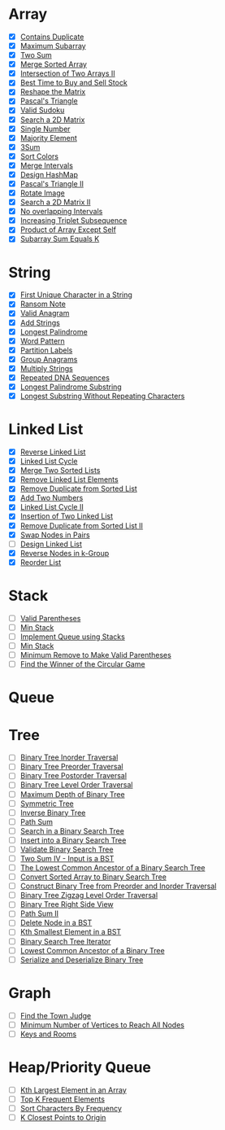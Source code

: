 # Array

- [x] [Contains Duplicate](https://leetcode.com/problems/contains-duplicate/)
- [x] [Maximum Subarray](https://leetcode.com/problems/maximum-subarray/)
- [x] [Two Sum](https://leetcode.com/problems/two-sum/)
- [x] [Merge Sorted Array](https://leetcode.com/problems/merge-sorted-array/)
- [x] [Intersection of Two Arrays II](https://leetcode.com/problems/intersection-of-two-arrays-ii/)
- [x] [Best Time to Buy and Sell Stock](https://leetcode.com/problems/best-time-to-buy-and-sell-stock/)
- [x] [Reshape the Matrix](https://leetcode.com/problems/reshape-the-matrix/)
- [x] [Pascal's Triangle](https://leetcode.com/problems/pascals-triangle/)
- [x] [Valid Sudoku](https://leetcode.com/problems/valid-sudoku/)
- [x] [Search a 2D Matrix](https://leetcode.com/problems/search-a-2d-matrix/)
- [x] [Single Number](https://leetcode.com/problems/single-number/)
- [x] [Majority Element](https://leetcode.com/problems/majority-element/)
- [x] [3Sum](https://leetcode.com/problems/3sum/)
- [x] [Sort Colors](https://leetcode.com/problems/sort-colors/)
- [x] [Merge Intervals](https://leetcode.com/problems/merge-intervals/)
- [x] [Design HashMap](https://leetcode.com/problems/design-hashmap/)
- [x] [Pascal's Triangle II](https://leetcode.com/problems/pascals-triangle-ii/)
- [x] [Rotate Image](https://leetcode.com/problems/rotate-image/)
- [x] [Search a 2D Matrix II](https://leetcode.com/problems/search-a-2d-matrix-ii/)
- [x] [No overlapping Intervals](https://leetcode.com/problems/non-overlapping-intervals/)
- [x] [Increasing Triplet Subsequence](https://leetcode.com/problems/increasing-triplet-subsequence/)
- [x] [Product of Array Except Self](https://leetcode.com/problems/product-of-array-except-self/)
- [x] [Subarray Sum Equals K](https://leetcode.com/problems/subarray-sum-equals-k/)

# String

- [x] [First Unique Character in a String](https://leetcode.com/problems/first-unique-character-in-a-string/)
- [x] [Ransom Note](https://leetcode.com/problems/ransom-note/)
- [x] [Valid Anagram](https://leetcode.com/problems/valid-anagram/)
- [x] [Add Strings](https://leetcode.com/problems/add-strings/)
- [x] [Longest Palindrome](https://leetcode.com/problems/longest-palindrome/)
- [x] [Word Pattern](https://leetcode.com/problems/word-pattern/)
- [x] [Partition Labels](https://leetcode.com/problems/partition-labels/)
- [x] [Group Anagrams](https://leetcode.com/problems/group-anagrams/)
- [x] [Multiply Strings](https://leetcode.com/problems/multiply-strings/)
- [x] [Repeated DNA Sequences](https://leetcode.com/problems/repeated-dna-sequences/)
- [x] [Longest Palindrome Substring](https://leetcode.com/problems/longest-palindromic-substring/)
- [x] [Longest Substring Without Repeating Characters](https://leetcode.com/problems/longest-substring-without-repeating-characters/)

# Linked List

- [x] [Reverse Linked List](https://leetcode.com/problems/reverse-linked-list/)
- [x] [Linked List Cycle](https://leetcode.com/problems/linked-list-cycle/)
- [x] [Merge Two Sorted Lists](https://leetcode.com/problems/merge-two-sorted-lists/)
- [x] [Remove Linked List Elements](https://leetcode.com/problems/remove-linked-list-elements/)
- [x] [Remove Duplicate from Sorted List](https://leetcode.com/problems/remove-duplicates-from-sorted-list/)
- [x] [Add Two Numbers](https://leetcode.com/problems/add-two-numbers/)
- [x] [Linked List Cycle II](https://leetcode.com/problems/linked-list-cycle-ii/)
- [x] [Insertion of Two Linked List](https://leetcode.com/problems/intersection-of-two-linked-lists/)
- [x] [Remove Duplicate from Sorted List II](https://leetcode.com/problems/remove-duplicates-from-sorted-list-ii/)
- [x] [Swap Nodes in Pairs](https://leetcode.com/problems/swap-nodes-in-pairs/)
- [ ] [Design Linked List](https://leetcode.com/problems/design-linked-list/)
- [x] [Reverse Nodes in k-Group](https://leetcode.com/problems/reverse-nodes-in-k-group/)
- [x] [Reorder List](https://leetcode.com/problems/reorder-list/)

# Stack

- [ ] [Valid Parentheses](https://leetcode.com/problems/valid-parentheses/)
- [ ] [Min Stack](https://leetcode.com/problems/min-stack/)
- [ ] [Implement Queue using Stacks](https://leetcode.com/problems/implement-queue-using-stacks/)
- [ ] [Min Stack](https://leetcode.com/problems/min-stack/)
- [ ] [Minimum Remove to Make Valid Parentheses](https://leetcode.com/problems/minimum-remove-to-make-valid-parentheses/)
- [ ] [Find the Winner of the Circular Game](https://leetcode.com/problems/find-the-winner-of-the-circular-game/)

# Queue

# Tree

- [ ] [Binary Tree Inorder Traversal](https://leetcode.com/problems/binary-tree-inorder-traversal/)
- [ ] [Binary Tree Preorder Traversal](https://leetcode.com/problems/binary-tree-preorder-traversal/)
- [ ] [Binary Tree Postorder Traversal](https://leetcode.com/problems/binary-tree-postorder-traversal/)
- [ ] [Binary Tree Level Order Traversal](https://leetcode.com/problems/binary-tree-level-order-traversal/)
- [ ] [Maximum Depth of Binary Tree](https://leetcode.com/problems/maximum-depth-of-binary-tree/)
- [ ] [Symmetric Tree](https://leetcode.com/problems/symmetric-tree/)
- [ ] [Inverse Binary Tree](https://leetcode.com/problems/invert-binary-tree/)
- [ ] [Path Sum](https://leetcode.com/problems/path-sum/)
- [ ] [Search in a Binary Search Tree](https://leetcode.com/problems/search-in-a-binary-search-tree/)
- [ ] [Insert into a Binary Search Tree](https://leetcode.com/problems/insert-into-a-binary-search-tree/)
- [ ] [Validate Binary Search Tree](https://leetcode.com/problems/validate-binary-search-tree/)
- [ ] [Two Sum IV - Input is a BST](https://leetcode.com/problems/two-sum-iv-input-is-a-bst/)
- [ ] [The Lowest Common Ancestor of a Binary Search Tree](https://leetcode.com/problems/lowest-common-ancestor-of-a-binary-search-tree/)
- [ ] [Convert Sorted Array to Binary Search Tree](https://leetcode.com/problems/convert-sorted-array-to-binary-search-tree/)
- [ ] [Construct Binary Tree from Preorder and Inorder Traversal](https://leetcode.com/problems/construct-binary-tree-from-preorder-and-inorder-traversal/)
- [ ] [Binary Tree Zigzag Level Order Traversal](https://leetcode.com/problems/binary-tree-zigzag-level-order-traversal/)
- [ ] [Binary Tree Right Side View](https://leetcode.com/problems/binary-tree-right-side-view/)
- [ ] [Path Sum II](https://leetcode.com/problems/path-sum-ii/)
- [ ] [Delete Node in a BST](https://leetcode.com/problems/delete-node-in-a-bst/)
- [ ] [Kth Smallest Element in a BST](https://leetcode.com/problems/kth-smallest-element-in-a-bst/)
- [ ] [Binary Search Tree Iterator](https://leetcode.com/problems/binary-search-tree-iterator/)
- [ ] [Lowest Common Ancestor of a Binary Tree](https://leetcode.com/problems/lowest-common-ancestor-of-a-binary-tree/)
- [ ] [Serialize and Deserialize Binary Tree](https://leetcode.com/problems/serialize-and-deserialize-binary-tree/)

# Graph

- [ ] [Find the Town Judge](https://leetcode.com/problems/find-the-town-judge/)
- [ ] [Minimum Number of Vertices to Reach All Nodes](https://leetcode.com/problems/minimum-number-of-vertices-to-reach-all-nodes/)
- [ ] [Keys and Rooms](https://leetcode.com/problems/keys-and-rooms/)

# Heap/Priority Queue

- [ ] [Kth Largest Element in an Array](https://leetcode.com/problems/kth-largest-element-in-an-array/)
- [ ] [Top K Frequent Elements](https://leetcode.com/problems/top-k-frequent-elements/)
- [ ] [Sort Characters By Frequency](https://leetcode.com/problems/sort-characters-by-frequency/)
- [ ] [K Closest Points to Origin](https://leetcode.com/problems/k-closest-points-to-origin/)

